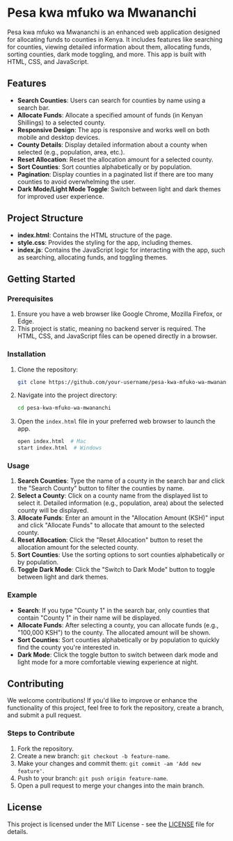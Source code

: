# Pesa kwa mfuko wa Mwananchi

Pesa kwa mfuko wa Mwananchi is an enhanced web application designed for allocating funds to counties in Kenya. It includes features like searching for counties, viewing detailed information about them, allocating funds, sorting counties, dark mode toggling, and more. This app is built with HTML, CSS, and JavaScript.

## Features

- **Search Counties**: Users can search for counties by name using a search bar.
- **Allocate Funds**: Allocate a specified amount of funds (in Kenyan Shillings) to a selected county.
- **Responsive Design**: The app is responsive and works well on both mobile and desktop devices.
- **County Details**: Display detailed information about a county when selected (e.g., population, area, etc.).
- **Reset Allocation**: Reset the allocation amount for a selected county.
- **Sort Counties**: Sort counties alphabetically or by population.
- **Pagination**: Display counties in a paginated list if there are too many counties to avoid overwhelming the user.
- **Dark Mode/Light Mode Toggle**: Switch between light and dark themes for improved user experience.

## Project Structure

- **index.html**: Contains the HTML structure of the page.
- **style.css**: Provides the styling for the app, including themes.
- **index.js**: Contains the JavaScript logic for interacting with the app, such as searching, allocating funds, and toggling themes.

## Getting Started

### Prerequisites

1. Ensure you have a web browser like Google Chrome, Mozilla Firefox, or Edge.
2. This project is static, meaning no backend server is required. The HTML, CSS, and JavaScript files can be opened directly in a browser.

### Installation

1. Clone the repository:

    ```bash
    git clone https://github.com/your-username/pesa-kwa-mfuko-wa-mwananchi.git
    ```

2. Navigate into the project directory:

    ```bash
    cd pesa-kwa-mfuko-wa-mwananchi
    ```

3. Open the `index.html` file in your preferred web browser to launch the app.

    ```bash
    open index.html  # Mac
    start index.html  # Windows
    ```

### Usage

1. **Search Counties**: Type the name of a county in the search bar and click the "Search County" button to filter the counties by name.
2. **Select a County**: Click on a county name from the displayed list to select it. Detailed information (e.g., population, area) about the selected county will be displayed.
3. **Allocate Funds**: Enter an amount in the "Allocation Amount (KSH)" input and click "Allocate Funds" to allocate that amount to the selected county.
4. **Reset Allocation**: Click the "Reset Allocation" button to reset the allocation amount for the selected county.
5. **Sort Counties**: Use the sorting options to sort counties alphabetically or by population.
6. **Toggle Dark Mode**: Click the "Switch to Dark Mode" button to toggle between light and dark themes.

### Example

- **Search**: If you type "County 1" in the search bar, only counties that contain "County 1" in their name will be displayed.
- **Allocate Funds**: After selecting a county, you can allocate funds (e.g., "100,000 KSH") to the county. The allocated amount will be shown.
- **Sort Counties**: Sort counties alphabetically or by population to quickly find the county you're interested in.
- **Dark Mode**: Click the toggle button to switch between dark mode and light mode for a more comfortable viewing experience at night.

## Contributing

We welcome contributions! If you'd like to improve or enhance the functionality of this project, feel free to fork the repository, create a branch, and submit a pull request.

### Steps to Contribute

1. Fork the repository.
2. Create a new branch: `git checkout -b feature-name`.
3. Make your changes and commit them: `git commit -am 'Add new feature'`.
4. Push to your branch: `git push origin feature-name`.
5. Open a pull request to merge your changes into the main branch.

## License

This project is licensed under the MIT License - see the [LICENSE](LICENSE) file for details.

